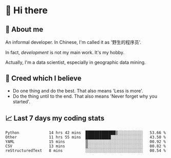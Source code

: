 # 👋 Hi there

## :speech_balloon: About me

An informal developer. In Chinese, I'm called it as '野生的程序员'.

In fact, _development_ is not my main work. It's my hobby.

Actually, I'm a data scientist, especially in geographic data mining.

## :see_no_evil: Creed which I believe

- Do one thing and do the best. That also means 'Less is more'.
- Do the thing until to the end. That also means 'Never forget why you started'.

## :chart_with_upwards_trend: Last 7 days my coding stats

<!--START_SECTION:waka-->
```text
Python             14 hrs 42 mins  █████████████▒░░░░░░░░░░░   53.66 % 
Other              11 hrs 55 mins  ███████████░░░░░░░░░░░░░░   43.50 % 
YAML               15 mins         ▒░░░░░░░░░░░░░░░░░░░░░░░░   00.92 % 
CSV                13 mins         ▒░░░░░░░░░░░░░░░░░░░░░░░░   00.82 % 
reStructuredText   8 mins          ░░░░░░░░░░░░░░░░░░░░░░░░░   00.54 % 
```
<!--END_SECTION:waka-->
